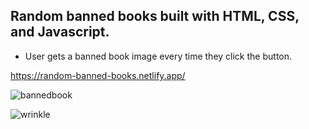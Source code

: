 ## Random banned books built with HTML, CSS, and Javascript.
* User gets a banned book image every time they click the button.

https://random-banned-books.netlify.app/




![bannedbook](https://user-images.githubusercontent.com/24884380/165196901-222d2de6-8db7-4bac-b126-91666661b911.jpg)

![wrinkle](https://user-images.githubusercontent.com/24884380/195475481-6e840853-9b03-4e7d-8dd4-54c94130f19b.jpg)
